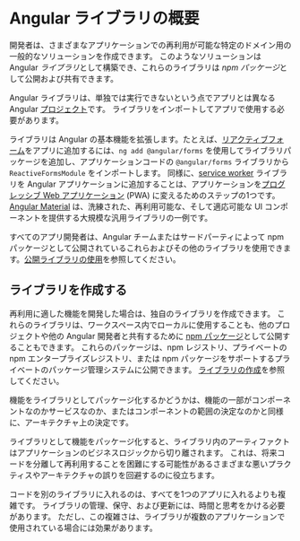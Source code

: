 # Angular ライブラリの概要

開発者は、さまざまなアプリケーションでの再利用が可能な特定のドメイン用の一般的なソリューションを作成できます。
このようなソリューションは Angular *ライブラリ*として構築でき、これらのライブラリは *npm パッケージ*として公開および共有できます。

Angular ライブラリは、単独では実行できないという点でアプリとは異なる Angular [プロジェクト](guide/glossary#project)です。
ライブラリをインポートしてアプリで使用する必要があります。

ライブラリは Angular の基本機能を拡張します。たとえば、[リアクティブフォーム](guide/reactive-forms)をアプリに追加するには、`ng add @angular/forms` を使用してライブラリパッケージを追加し、アプリケーションコードの `@angular/forms` ライブラリから `ReactiveFormsModule` をインポートします。
同様に、[service worker](guide/service-worker-intro) ライブラリを Angular アプリケーションに追加することは、アプリケーションを[プログレッシブ Web アプリケーション](https://developers.google.com/web/progressive-web-apps/) (PWA) に変えるためのステップの1つです。
[Angular Material](https://material.angular.io/) は、洗練された、再利用可能な、そして適応可能な UI コンポーネントを提供する大規模な汎用ライブラリの一例です。

すべてのアプリ開発者は、Angular チームまたはサードパーティによって npm パッケージとして公開されているこれらおよびその他のライブラリを使用できます。[公開ライブラリの使用](guide/using-libraries)を参照してください。

## ライブラリを作成する

再利用に適した機能を開発した場合は、独自のライブラリを作成できます。
これらのライブラリは、ワークスペース内でローカルに使用することも、他のプロジェクトや他の Angular 開発者と共有するために [npm パッケージ](guide/npm-packages)として公開することもできます。
これらのパッケージは、npm レジストリ、プライベートの npm エンタープライズレジストリ、または npm パッケージをサポートするプライベートのパッケージ管理システムに公開できます。
[ライブラリの作成](guide/creating-libraries)を参照してください。

機能をライブラリとしてパッケージ化するかどうかは、機能の一部がコンポーネントなのかサービスなのか、またはコンポーネントの範囲の決定なのかと同様に、アーキテクチャ上の決定です。

ライブラリとして機能をパッケージ化すると、ライブラリ内のアーティファクトはアプリケーションのビジネスロジックから切り離されます。
これは、将来コードを分離して再利用することを困難にする可能性があるさまざまな悪いプラクティスやアーキテクチャの誤りを回避するのに役立ちます。

コードを別のライブラリに入れるのは、すべてを1つのアプリに入れるよりも複雑です。
ライブラリの管理、保守、および更新には、時間と思考をかける必要があります。
ただし、この複雑さは、ライブラリが複数のアプリケーションで使用されている場合には効果があります。
